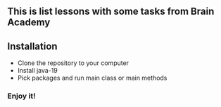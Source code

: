 ## This is list lessons with some tasks from Brain Academy

## Installation

- Clone the repository to your computer
- Install java-19
- Pick packages and run main class or main methods

### Enjoy it!
